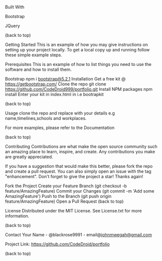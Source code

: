 Built With

Bootstrap

JQuery

(back to top)

Getting Started
This is an example of how you may give instructions on setting up your project locally. To get a local copy up and running follow these simple example steps.


Prerequisites
This is an example of how to list things you need to use the software and how to install them.

Bootstrap
npm i bootstrap@5.2.1
Installation
Get a free kit @ https://getbootstrap.com/
Clone the repo
git clone https://github.com/CodeDroid999/portfolio.git
Install NPM packages
npm install
Enter your kit in index.html
in <head>i.e bootrapkit</head>

(back to top)




Usage
clone the repo and replace with your details e.g name,timelines,schools and workplaces.

For more examples, please refer to the Documentation

(back to top)



Contributing
Contributions are what make the open source community such an amazing place to learn, inspire, and create. Any contributions you make are greatly appreciated.

If you have a suggestion that would make this better, please fork the repo and create a pull request. You can also simply open an issue with the tag "enhancement". Don't forget to give the project a star! Thanks again!



Fork the Project
Create your Feature Branch (git checkout -b feature/AmazingFeature)
Commit your Changes (git commit -m 'Add some AmazingFeature')
Push to the Branch (git push origin feature/AmazingFeature)
Open a Pull Request
(back to top)



License
Distributed under the MIT License. See License.txt for more information.

(back to top)



Contact
Your Name - @blackrose9991 - email@johnmwegah@gmail.com

Project Link: https://github.com/CodeDroid/portfolio

(back to top)

